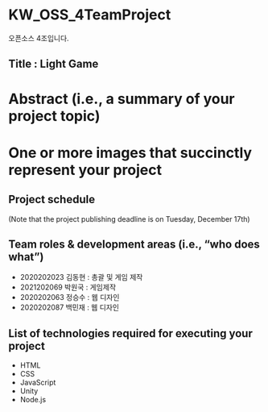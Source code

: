 # KW_OSS_4TeamProject
오픈소스 4조입니다.

## Title : Light Game

# Abstract (i.e., a summary of your project topic) 

# One or more images that succinctly represent your project 

## Project schedule 

(Note that the project publishing deadline is on Tuesday, December 17th) 


## Team roles & development areas (i.e., “who does what”) 
<ul>
    <li>2020202023 김동현 : 총괄 및 게임 제작</li>
    <li>2021202069 박원국 : 게임제작</li>
    <li>2020202063 정승수 : 웹 디자인</li>
    <li>2020202087 백민재 : 웹 디자인</li>
</ul>

## List of technologies required for executing your project 
<ul>
    <li>HTML</li>
    <li>CSS</li>
    <li>JavaScript</li>
    <li>Unity</li>
    <li>Node.js</li>
</ul>